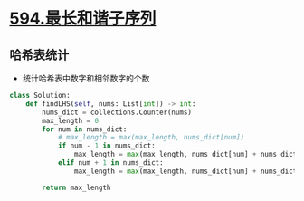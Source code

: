 # [594.最长和谐子序列](https://leetcode-cn.com/problems/longest-harmonious-subsequence/)

## 哈希表统计

+ 统计哈希表中数字和相邻数字的个数

``` python
class Solution:
    def findLHS(self, nums: List[int]) -> int:
        nums_dict = collections.Counter(nums)
        max_length = 0
        for num in nums_dict:
            # max_length = max(max_length, nums_dict[num])
            if num - 1 in nums_dict:
                max_length = max(max_length, nums_dict[num] + nums_dict[num-1])
            elif num + 1 in nums_dict:
                max_length = max(max_length, nums_dict[num] + nums_dict[num+1])

        return max_length
```
